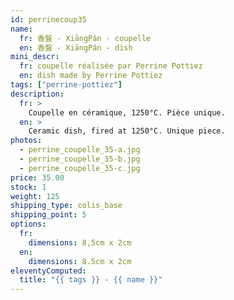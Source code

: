 ```yaml
---
id: perrinecoup35
name:
  fr: 香盤 - XiāngPán - coupelle
  en: 香盤 - XiāngPán - dish
mini_descr:
  fr: coupelle réalisée par Perrine Pottiez
  en: dish made by Perrine Pottiez
tags: ["perrine-pottiez"]
description:
  fr: >
    Coupelle en céramique, 1250°C. Pièce unique.
  en: >
    Ceramic dish, fired at 1250°C. Unique piece.
photos:
  - perrine_coupelle_35-a.jpg
  - perrine_coupelle_35-b.jpg
  - perrine_coupelle_35-c.jpg
price: 35.00
stock: 1
weight: 125
shipping_type: colis_base
shipping_point: 5
options:
  fr:
    dimensions: 8,5cm x 2cm
  en:
    dimensions: 8.5cm x 2cm
eleventyComputed:
  title: "{{ tags }} - {{ name }}"
---
```

